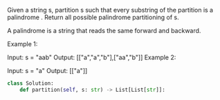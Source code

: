 Given a string s, partition s such that every 
substring of the partition is a palindrome
. Return all possible palindrome partitioning of s.

 A palindrome is a string that reads the same forward and backward.


Example 1:

Input: s = "aab"
Output: [["a","a","b"],["aa","b"]]
Example 2:

Input: s = "a"
Output: [["a"]]


```python
class Solution:
    def partition(self, s: str) -> List[List[str]]:
        
```